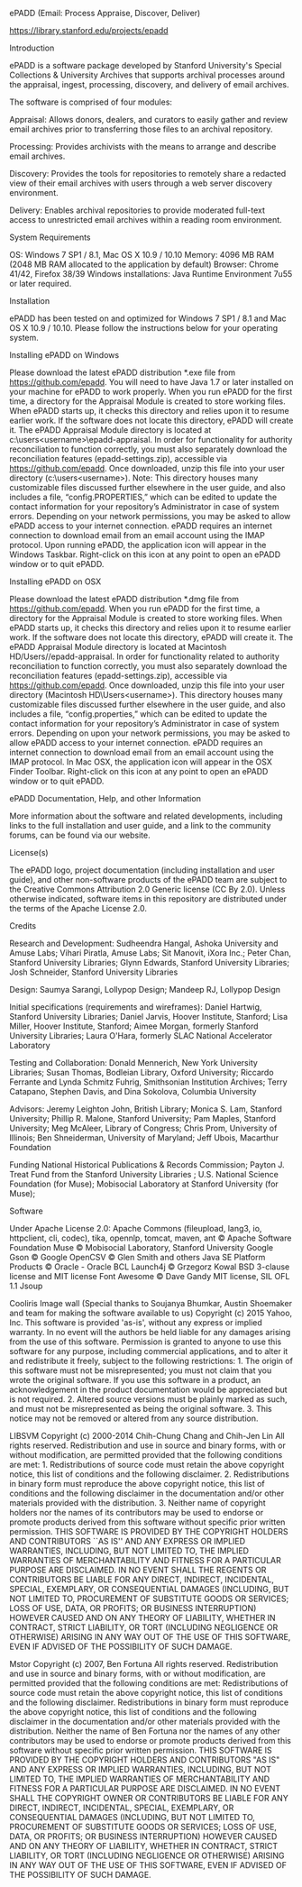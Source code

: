 ePADD (Email: Process Appraise, Discover, Deliver) 

https://library.stanford.edu/projects/epadd

Introduction

ePADD is a software package developed by Stanford University's Special Collections & University Archives that supports archival processes around the appraisal, ingest, processing, discovery, and delivery of email archives.

The software is comprised of four modules:

Appraisal: Allows donors, dealers, and curators to easily gather and review email archives prior to transferring those files to an archival repository.

Processing: Provides archivists with the means to arrange and describe email archives.

Discovery: Provides the tools for repositories to remotely share a redacted view of their email archives with users through a web server discovery environment.

Delivery: Enables archival repositories to provide moderated full-text access to unrestricted email archives within a reading room environment.

System Requirements

OS: Windows 7 SP1 / 8.1, Mac OS X  10.9 / 10.10
Memory:  4096 MB RAM (2048 MB RAM allocated to the application by default)
Browser:  Chrome 41/42, Firefox 38/39 
Windows installations: Java Runtime Environment 7u55 or later required. 

Installation 

ePADD has been tested on and optimized for Windows 7 SP1 / 8.1 and  Mac OS X  10.9 / 10.10. Please follow the instructions below for your operating system.

Installing ePADD on Windows

Please download the latest ePADD distribution *.exe file from https://github.com/epadd. You will need to have Java 1.7 or later installed on your machine for ePADD to work properly.
When you run ePADD for the first time, a directory for the Appraisal Module is created to store working files. When ePADD starts up, it checks this directory and relies upon it to resume earlier work.  If the software does not locate this directory, ePADD will create it.  The ePADD Appraisal Module directory is located at c:\users\<username>\epadd-appraisal. 
In order for functionality for authority reconciliation to function correctly, you must also separately download the reconciliation features (epadd-settings.zip), accessible via https://github.com/epadd. Once downloaded, unzip this file into your user directory (c:\users\<username>\).
Note: This directory houses many customizable files discussed further elsewhere in the user guide, and also includes a file, “config.PROPERTIES,” which can be edited to update the contact information for your repository’s Administrator in case of system errors. 
Depending on your network permissions, you may be asked to allow ePADD access to your internet connection. ePADD requires an internet connection to download email from an email account using the IMAP protocol.
Upon running ePADD, the application icon  will appear in the Windows Taskbar. Right-click on this icon at any point to open an ePADD window or to quit ePADD.

Installing ePADD on OSX

Please download the latest ePADD distribution *.dmg file from https://github.com/epadd.
When you run ePADD for the first time, a directory for the Appraisal Module is created to store working files. When ePADD starts up, it checks this directory and relies upon it to resume earlier work.  If the software does not locate this directory, ePADD will create it.  The ePADD Appraisal Module directory is located at Macintosh HD/Users/<username>/epadd-appraisal.
In order for functionality related to authority reconciliation to function correctly, you must also separately download the reconciliation features (epadd-settings.zip), accessible via https://github.com/epadd. Once downloaded, unzip this file into your user directory (Macintosh HD\Users\<username>\). 
This directory houses many customizable files discussed further elsewhere in the user guide, and also includes a file, “config.properties,” which can be edited to update the contact information for your repository’s Administrator in case of system errors. 
Depending on upon your network permissions, you may be asked to allow ePADD access to your internet connection. ePADD requires an internet connection to download email from an email account using the IMAP protocol.
In Mac OSX, the application icon  will appear in the OSX Finder Toolbar. Right-click on this icon at any point to open an ePADD window or to quit ePADD.


ePADD Documentation, Help, and other Information

More information about the software and related developments, including links to the full installation and user guide, and a link to the community forums, can be found via our website.

License(s)

The ePADD logo, project documentation (including installation and user guide), and other non-software products of the ePADD team are subject to the Creative Commons Attribution 2.0 Generic license (CC By 2.0).
Unless otherwise indicated, software items in this repository are distributed under the terms of the Apache License 2.0.

Credits

Research and Development:
Sudheendra Hangal, Ashoka University and Amuse Labs;
Vihari Piratla, Amuse Labs;
Sit Manovit, iXora Inc.;
Peter Chan, Stanford University Libraries;
Glynn Edwards, Stanford University Libraries;
Josh Schneider, Stanford University Libraries

Design:
Saumya Sarangi, Lollypop Design;
Mandeep RJ, Lollypop Design

Initial specifications (requirements and wireframes):
Daniel Hartwig, Stanford University Libraries;
Daniel Jarvis, Hoover Institute, Stanford;
Lisa Miller, Hoover Institute, Stanford;
Aimee Morgan, formerly Stanford University Libraries;
Laura O'Hara, formerly SLAC National Accelerator Laboratory

Testing and Collaboration:
Donald Mennerich, New York University Libraries;
Susan Thomas, Bodleian Library, Oxford University;
Riccardo Ferrante and Lynda Schmitz Fuhrig, Smithsonian Institution Archives;
Terry Catapano, Stephen Davis, and Dina Sokolova, Columbia University

Advisors:
Jeremy Leighton John, British Library;
Monica S. Lam, Stanford University;
Phillip R. Malone, Stanford University;
Pam Maples, Stanford University;
Meg McAleer, Library of Congress;
Chris Prom, University of Illinois;
Ben Shneiderman, University of Maryland;
Jeff Ubois, Macarthur Foundation

Funding
National Historical Publications & Records Commission;
Payton J. Treat Fund from the Stanford University Libraries ;
U.S. National Science Foundation (for Muse);
Mobisocial Laboratory at Stanford University (for Muse);

Software

Under Apache License 2.0:
Apache Commons (fileupload, lang3, io, httpclient, cli, codec), tika, opennlp, tomcat, maven, ant © Apache Software Foundation
Muse © Mobisocial Laboratory, Stanford University 
Google Gson © Google
OpenCSV © Glen Smith and others 
Java SE Platform Products © Oracle - Oracle BCL
Launch4j © Grzegorz Kowal BSD 3-clause license and MIT license 
Font Awesome © Dave Gandy MIT license, SIL OFL 1.1
Jsoup 

Cooliris Image wall (Special thanks to Soujanya Bhumkar, Austin Shoemaker and team for making the software available to us)
Copyright (c) 2015 Yahoo, Inc. This software is provided 'as-is', without any express or implied warranty. In no event will the authors be held liable for any damages arising from the use of this software. Permission is granted to anyone to use this software for any purpose, including commercial applications, and to alter it and redistribute it freely, subject to the following restrictions: 1. The origin of this software must not be misrepresented; you must not claim that you wrote the original software. If you use this software in a product, an acknowledgement in the product documentation would be appreciated but is not required. 2. Altered source versions must be plainly marked as such, and must not be misrepresented as being the original software. 3. This notice may not be removed or altered from any source distribution.

LIBSVM 
Copyright (c) 2000-2014 Chih-Chung Chang and Chih-Jen Lin All rights reserved. Redistribution and use in source and binary forms, with or without modification, are permitted provided that the following conditions are met: 1. Redistributions of source code must retain the above copyright notice, this list of conditions and the following disclaimer. 2. Redistributions in binary form must reproduce the above copyright notice, this list of conditions and the following disclaimer in the documentation and/or other materials provided with the distribution. 3. Neither name of copyright holders nor the names of its contributors may be used to endorse or promote products derived from this software without specific prior written permission. THIS SOFTWARE IS PROVIDED BY THE COPYRIGHT HOLDERS AND CONTRIBUTORS ``AS IS'' AND ANY EXPRESS OR IMPLIED WARRANTIES, INCLUDING, BUT NOT LIMITED TO, THE IMPLIED WARRANTIES OF MERCHANTABILITY AND FITNESS FOR A PARTICULAR PURPOSE ARE DISCLAIMED. IN NO EVENT SHALL THE REGENTS OR CONTRIBUTORS BE LIABLE FOR ANY DIRECT, INDIRECT, INCIDENTAL, SPECIAL, EXEMPLARY, OR CONSEQUENTIAL DAMAGES (INCLUDING, BUT NOT LIMITED TO, PROCUREMENT OF SUBSTITUTE GOODS OR SERVICES; LOSS OF USE, DATA, OR PROFITS; OR BUSINESS INTERRUPTION) HOWEVER CAUSED AND ON ANY THEORY OF LIABILITY, WHETHER IN CONTRACT, STRICT LIABILITY, OR TORT (INCLUDING NEGLIGENCE OR OTHERWISE) ARISING IN ANY WAY OUT OF THE USE OF THIS SOFTWARE, EVEN IF ADVISED OF THE POSSIBILITY OF SUCH DAMAGE.

Mstor
Copyright (c) 2007, Ben Fortuna All rights reserved. Redistribution and use in source and binary forms, with or without modification, are permitted provided that the following conditions are met: Redistributions of source code must retain the above copyright notice, this list of conditions and the following disclaimer. Redistributions in binary form must reproduce the above copyright notice, this list of conditions and the following disclaimer in the documentation and/or other materials provided with the distribution. Neither the name of Ben Fortuna nor the names of any other contributors may be used to endorse or promote products derived from this software without specific prior written permission. THIS SOFTWARE IS PROVIDED BY THE COPYRIGHT HOLDERS AND CONTRIBUTORS "AS IS" AND ANY EXPRESS OR IMPLIED WARRANTIES, INCLUDING, BUT NOT LIMITED TO, THE IMPLIED WARRANTIES OF MERCHANTABILITY AND FITNESS FOR A PARTICULAR PURPOSE ARE DISCLAIMED. IN NO EVENT SHALL THE COPYRIGHT OWNER OR CONTRIBUTORS BE LIABLE FOR ANY DIRECT, INDIRECT, INCIDENTAL, SPECIAL, EXEMPLARY, OR CONSEQUENTIAL DAMAGES (INCLUDING, BUT NOT LIMITED TO, PROCUREMENT OF SUBSTITUTE GOODS OR SERVICES; LOSS OF USE, DATA, OR PROFITS; OR BUSINESS INTERRUPTION) HOWEVER CAUSED AND ON ANY THEORY OF LIABILITY, WHETHER IN CONTRACT, STRICT LIABILITY, OR TORT (INCLUDING NEGLIGENCE OR OTHERWISE) ARISING IN ANY WAY OUT OF THE USE OF THIS SOFTWARE, EVEN IF ADVISED OF THE POSSIBILITY OF SUCH DAMAGE.

